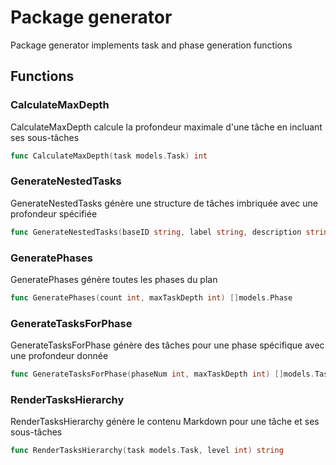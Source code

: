 # Package generator

Package generator implements task and phase generation functions


## Functions

### CalculateMaxDepth

CalculateMaxDepth calcule la profondeur maximale d'une tâche en incluant ses sous-tâches


```go
func CalculateMaxDepth(task models.Task) int
```

### GenerateNestedTasks

GenerateNestedTasks génère une structure de tâches imbriquée avec une profondeur spécifiée


```go
func GenerateNestedTasks(baseID string, label string, description string, currentLevel int, maxDepth int) []models.Task
```

### GeneratePhases

GeneratePhases génère toutes les phases du plan


```go
func GeneratePhases(count int, maxTaskDepth int) []models.Phase
```

### GenerateTasksForPhase

GenerateTasksForPhase génère des tâches pour une phase spécifique avec une profondeur donnée


```go
func GenerateTasksForPhase(phaseNum int, maxTaskDepth int) []models.Task
```

### RenderTasksHierarchy

RenderTasksHierarchy génère le contenu Markdown pour une tâche et ses sous-tâches


```go
func RenderTasksHierarchy(task models.Task, level int) string
```

